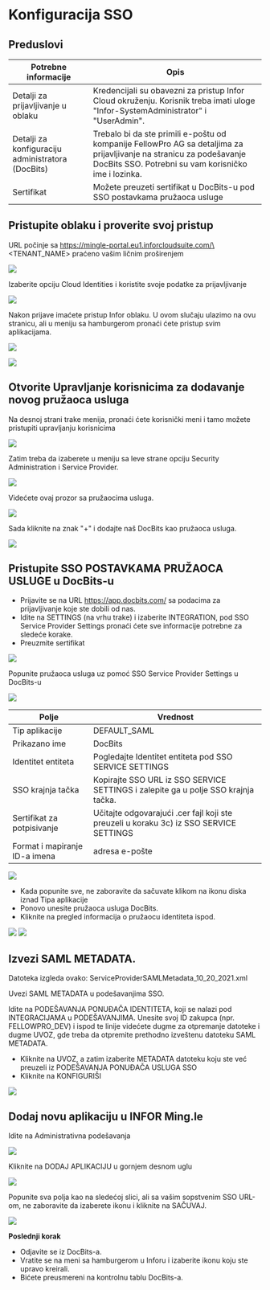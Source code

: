 # Konfiguracija SSO

## Preduslovi

| Potrebne informacije           | Opis                                                                                                                                       |
| ------------------------------ | ------------------------------------------------------------------------------------------------------------------------------------------------- |
| Detalji za prijavljivanje u oblaku         | Kredencijali su obavezni za pristup Infor Cloud okruženju. Korisnik treba imati uloge "Infor-SystemAdministrator" i "UserAdmin".  |
| Detalji za konfiguraciju administratora (DocBits) | Trebalo bi da ste primili e-poštu od kompanije FellowPro AG sa detaljima za prijavljivanje na stranicu za podešavanje DocBits SSO. Potrebni su vam korisničko ime i lozinka. |
| Sertifikat                    | Možete preuzeti sertifikat u DocBits-u pod SSO postavkama pružaoca usluge                                                                   |

## Pristupite oblaku i proverite svoj pristup

URL počinje sa https://mingle-portal.eu1.inforcloudsuite.com/\<TENANT\_NAME> praćeno vašim ličnim proširenjem

![](https://lh7-us.googleusercontent.com/bLBEM2KCtSiztzy3htdtA8hpnR9J616ecGXPVYZIn-r\_m1tHkLeC8SJZJobl8Hu-Xju4WR7BanVq6NClf9hvbp5qXpjLVHaO9thfmE6-2ITJrlIZzv6OyG93KVhmOsdt6xiEoNrfJO8PwUFRDBblMT4)

Izaberite opciju Cloud Identities i koristite svoje podatke za prijavljivanje

![](https://lh7-us.googleusercontent.com/aF9VyjY-cuTx5NZ9GdnyOQjZmegW9Hp5r7-8AY8SJb1Lj-\_saFTwju49KKqltxXt3ZevQ1Yr47MRQA0UdXkXeb2TnactKpxC5YV3eqkyZiYJVx-cVkolYfwuJElPEgiYMrRQSeSb5fALoUQehxQUh\_0)

Nakon prijave imaćete pristup Infor oblaku. U ovom slučaju ulazimo na ovu stranicu, ali u meniju sa hamburgerom pronaći ćete pristup svim aplikacijama.

![](https://lh7-us.googleusercontent.com/rUfjNI7DIYDw\_sm-KWcGaU\_xGWRZesRkyoYB\_00gOe6OUVAeFXL4UvlKWdtuz771fElXi4fC9NWahRQVLGAxAL6alR5K8edHcOdpdxu-PPfGO7O9exx61NyL4KTqNrt2AofIcnkbWyjf2EGeytPKTdA)

![](https://lh7-us.googleusercontent.com/low1Mq1NxL-Fzo72m-Wy8RPaooMuuQHBdA7rMFVcl7Ps\_G284L2Ze-BjEGy2bM7gcbeWBNeMm6yU8taNCUXgSzb9OcRWRFhQACzsg90XxmxhIfXanKz\_y8tqB4qv8I3W6HIj7SB84NzqK0IJ6UAcYbs)

## Otvorite Upravljanje korisnicima za dodavanje novog pružaoca usluga

Na desnoj strani trake menija, pronaći ćete korisnički meni i tamo možete pristupiti upravljanju korisnicima

![](https://lh7-us.googleusercontent.com/4SvG9pBCyZxBc-kUzwGarIdJkL4S-3bbFnxdfEQoAczOY7abTN72-MYDZ7TtIMqpvAkgsrpM\_Fz2sud5M84r8PrAXkEZHJuhIAAHCCpxqKwkmmfFVnCxiU-iLLBeAlEANp05j\_3kznyOGYqOgs1e1fo)

Zatim treba da izaberete u meniju sa leve strane opciju Security Administration i Service Provider.

![](https://lh7-us.googleusercontent.com/F2dwiMbEqSF8XkZz5JvuOOOjs6MoxIqUAyj3gU6QasaGEUPuPiR\_ANQuJ6wrZjnl1LWNRh2aBBvLvXNp85yfpTjnJP6cLbNoEfcjTbbDyrGfEciYu39jXwcBral6Q70IKkIvzANbJN1WjIonpDzPZQ0)

Videćete ovaj prozor sa pružaocima usluga.

![](https://lh7-us.googleusercontent.com/BBANp\_qDLF8qBKXErAc65893Ya954hqNzg2U8xK-oZCXiSqr\_pboGzuLLW7cCeDjjpCzJn1Zkzc5B4IAI-NOCA\_E5EVW47AWixVGRDUkJ4NGuqAAXYM2UDmIWgi2DggfPkE2CaX0Da7CPGBNrDbe9Yo)

Sada kliknite na znak "+" i dodajte naš DocBits kao pružaoca usluga.&#x20;

![](https://lh7-us.googleusercontent.com/Ksq7zDLEy0AZ3CfobBG8ua2QXsec10nJ3UAed-LXsziZs4VVzxdydmWzP4lBgIOkfQmiCSQo4Q-773wRbsGLyvk2UG4Mj34HeyiSyRAAET7Ojr8mJFZENfAszSViM-QPpcC3AIEFOQuKWYfN0-jOsHY)

## Pristupite SSO POSTAVKAMA PRUŽAOCA USLUGE u DocBits-u

* Prijavite se na URL https://app.docbits.com/ sa podacima za prijavljivanje koje ste dobili od nas.
* Idite na SETTINGS (na vrhu trake) i izaberite INTEGRATION, pod SSO Service Provider Settings pronaći ćete sve informacije potrebne za sledeće korake.
* Preuzmite sertifikat

![](https://lh7-us.googleusercontent.com/R9VSArrCuGWySeSTYBCLHXybVdvbx37TiviLKFvgNZVfaGXITpxoNkIY4JUMuaROZ1f9BYmqfhhq5YYdRbIz5aJaLGAt7oOxZ5m47MAzgUacP-STjdEHzcy1zjgq22YUh4UrqiTrzC969upxt1qDFxs)

Popunite pružaoca usluga uz pomoć SSO Service Provider Settings u DocBits-u&#x20;

![](https://lh7-us.googleusercontent.com/ATCza1efYWKWr7MfDZfa3WbK1r88L9U91fKs319lTh\_QZxyJEp5WLjjCuOqwqnA6Li-h3\_KmRzaxVujbhqTn4Xq6eHAaeAt3K5Whg4KuLPlgTHAuCU02YXaOqhPNBAWSERRwCCmuXQDknoTPosNlDgA)

| Polje                      | Vrednost                                                                                      |
| -------------------------- | ------------------------------------------------------------------------------------------ |
| Tip aplikacije           | DEFAULT\_SAML                                                                              |
| Prikazano ime               | DocBits                                                                                    |
| Identitet entiteta                  | Pogledajte Identitet entiteta pod SSO SERVICE SETTINGS                                                   |
| SSO krajnja tačka               | Kopirajte SSO URL iz SSO SERVICE SETTINGS i zalepite ga u polje SSO krajnja tačka.         |
| Sertifikat za potpisivanje        | Učitajte odgovarajući .cer fajl koji ste preuzeli u koraku 3c) iz SSO SERVICE SETTINGS |
| Format i mapiranje ID-a imena | adresa e-pošte                                                                              |

![](https://lh7-us.googleusercontent.com/YfEUu3X34cjKrPKTLybMvRn-6rKS5aSWGoJLria08yYFZYyidnnVQKRJgzVgudPVPk8k9xWwUpzQyGi2peHFxY8UsQvXV-2twH9G-8IiFSRfoCk5eQUnoplNrttNYNYKUDjs7ckFw0BVYpzGz26Htxs)

* Kada popunite sve, ne zaboravite da sačuvate klikom na ikonu diska iznad Tipa aplikacije
* Ponovo unesite pružaoca usluga DocBits.
* Kliknite na pregled informacija o pružaocu identiteta ispod.

![](https://lh7-us.googleusercontent.com/ajA6zmOcJCNOHJM\_2fUMaObnOGzTLmjUHhOm5QfR7inIfhavc0YywcyUHalVY22ay5rG\_JtcTbUVUX7ZIn7GOPecylljFLdhrQg-JzOZ3Vcav8FM0ZdjT82otfdNYMFyPT3W3ZZuXpKJ1gUcvyx70jU)
![](https://lh7-us.googleusercontent.com/7VPP4izI8E5idcQOA3zRhCOCB5L9uZuylVcMhToiHUI3qk_fCE4n30D-ccYO3OAvAjIrrhJ-AApNMJ7tQO3DmtP3TS5n5r15YUgf_FzBCdL77a_wcAIE0zS2VjKLPB2iPaxOokPHk9G5NW86MV6sZUI)

## Izvezi SAML METADATA.

Datoteka izgleda ovako: ServiceProviderSAMLMetadata_10_20_2021.xml

Uvezi SAML METADATA u podešavanjima SSO.

Idite na PODEŠAVANJA PONUĐAČA IDENTITETA, koji se nalazi pod INTEGRACIJAMA u PODEŠAVANJIMA. Unesite svoj ID zakupca (npr. FELLOWPRO_DEV) i ispod te linije videćete dugme za otpremanje datoteke i dugme UVOZ, gde treba da otpremite prethodno izveštenu datoteku SAML METADATA.

* Kliknite na UVOZ, a zatim izaberite METADATA datoteku koju ste već preuzeli iz PODEŠAVANJA PONUĐAČA USLUGA SSO
* Kliknite na KONFIGURIŠI

![](https://lh7-us.googleusercontent.com/7-v_YNgl_29WrK2lE62nEfIRQ3R5KVmOL_PeR8_ZxS8LNxHSVpHuKcNwDAmaSGTNepi0Izg64T3l3FY6XUSMZCVB-kyV3cbf0DtI-9GnspkrSibmRW3Dx2ESxZeyrkseRYRKdnmUn-GR4fmh8gUx_Rg)

## Dodaj novu aplikaciju u INFOR Ming.le

Idite na Administrativna podešavanja

![](https://lh7-us.googleusercontent.com/D5shQ6CN5YAbGM_0Gr6Hf7-nOlAkTXMyOSr1DntZv8NMSg-mxT5ckp2uIxpHkt4WRQGwCcpIBip9D4Q7_Z590oRQOlg36lu9Y_gq0VxHojNu8ma_3tvtYzrBlZVJJdrXPoib9cvizawCBxGaQlvZ4x8)

Kliknite na DODAJ APLIKACIJU u gornjem desnom uglu

![](https://lh7-us.googleusercontent.com/l1JjP7c7Y9Echd_xx9gEoG7zD-U9wLv-0DNpHtdycXco--1urpcmObRhW4mYngaS8U0OcSv3vA_wSvg3diSMmsC50BcSTbcMD47hsS7q3QwssdS7cY8rpNQHF7v_20_tBpZRuUhTLZ5bY6QnD53T0Lw)

Popunite sva polja kao na sledećoj slici, ali sa vašim sopstvenim SSO URL-om, ne zaboravite da izaberete ikonu i kliknite na SAČUVAJ.

![](https://lh7-us.googleusercontent.com/_ToZv0_KzrnCJtTprJU7FJirxGC9Vn7c632BaLbIQH8aSJCAeOaw6XxpJ3nzUKs4yI4MtEX5QxuLwf_ywjiAP_cEdVEV8fIueOGh10A46pBIEnK5cDu4PS-q2La8tbqOWQb3nkKPyfgfEYxRDlWf7bI)

**Poslednji korak**

* Odjavite se iz DocBits-a.
* Vratite se na meni sa hamburgerom u Inforu i izaberite ikonu koju ste upravo kreirali.
* Bićete preusmereni na kontrolnu tablu DocBits-a.
